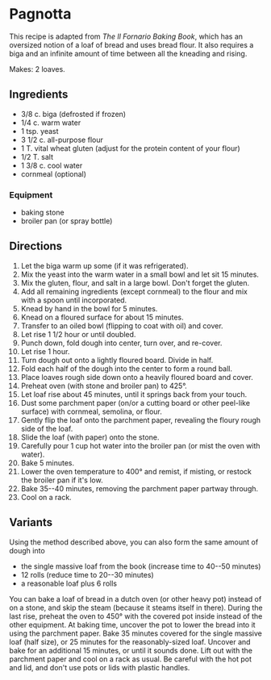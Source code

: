 # Pagnotta

This recipe is adapted from _The Il Fornario Baking Book_, which has an oversized notion of a loaf of bread and uses bread flour.  It also requires a biga and an infinite amount of time between all the kneading and rising.

Makes: 2 loaves.

## Ingredients

* 3/8 c. biga (defrosted if frozen)
* 1/4 c. warm water
* 1 tsp. yeast
* 3 1/2 c. all-purpose flour
* 1 T. vital wheat gluten (adjust for the protein content of your flour)
* 1/2 T. salt
* 1 3/8 c. cool water
* cornmeal (optional)

### Equipment

* baking stone
* broiler pan (or spray bottle)


## Directions

1. Let the biga warm up some (if it was refrigerated).
2. Mix the yeast into the warm water in a small bowl and let sit 15 minutes.
3. Mix the gluten, flour, and salt in a large bowl.  Don't forget the gluten.
4. Add all remaining ingredients (except cornmeal) to the flour and mix with a spoon until incorporated.
5. Knead by hand in the bowl for 5 minutes.
6. Knead on a floured surface for about 15 minutes.
7. Transfer to an oiled bowl (flipping to coat with oil) and cover.
8. Let rise 1 1/2 hour or until doubled.
9. Punch down, fold dough into center, turn over, and re-cover.
10. Let rise 1 hour.
11. Turn dough out onto a lightly floured board.  Divide in half.
12. Fold each half of the dough into the center to form a round ball.
13. Place loaves rough side down onto a heavily floured board and cover.
15. Preheat oven (with stone and broiler pan) to 425°.
14. Let loaf rise about 45 minutes, until it springs back from your touch.
15. Dust some parchment paper (on/or a cutting board or other peel-like surface) with cornmeal, semolina, or flour.
16. Gently flip the loaf onto the parchment paper, revealing the floury rough side of the loaf.
17. Slide the loaf (with paper) onto the stone.
18. Carefully pour 1 cup hot water into the broiler pan (or mist the oven with water).
19. Bake 5 minutes.
20. Lower the oven temperature to 400° and remist, if misting, or restock the broiler pan if it's low.
21. Bake 35--40 minutes, removing the parchment paper partway through.
22. Cool on a rack.


## Variants

Using the method described above, you can also form the same amount of dough into

* the single massive loaf from the book (increase time to 40--50 minutes)
* 12 rolls (reduce time to 20--30 minutes)
* a reasonable loaf plus 6 rolls

You can bake a loaf of bread in a dutch oven (or other heavy pot) instead of on a stone, and skip the steam (because it steams itself in there).  During the last rise, preheat the oven to 450° with the covered pot inside instead of the other equipment.  At baking time, uncover the pot to lower the bread into it using the parchment paper.  Bake 35 minutes covered for the single massive loaf (half size), or 25 minutes for the reasonably-sized loaf.  Uncover and bake for an additional 15 minutes, or until it sounds done.  Lift out with the parchment paper and cool on a rack as usual.  Be careful with the hot pot and lid, and don't use pots or lids with plastic handles.
